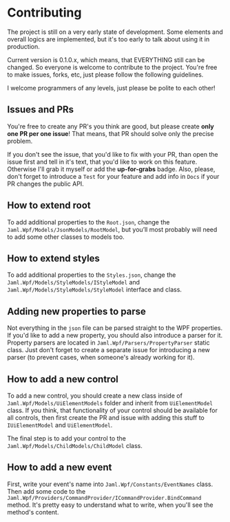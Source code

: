 # Contributing

The project is still on a very early state of development. Some elements and overall logics are implemented, but it's too early to talk about using it in production.

Current version is 0.1.0.x, which means, that EVERYTHING still can be changed. So everyone is welcome to contribute to the project. You're free to make issues, forks, etc, just please follow the following guidelines.

I welcome programmers of any levels, just please be polite to each other!

## Issues and PRs

You're free to create any PR's you think are good, but please create **only one PR per one issue**! That means, that PR should solve only the precise problem.

If you don't see the issue, that you'd like to fix with your PR, than open the issue first and tell in it's text, that you'd like to work on this feature. Otherwise I'll grab it myself or add the **up-for-grabs** badge. Also, please, don't forget to introduce a `Test` for your feature and add info in `Docs` if your PR changes the public API.

## How to extend root

To add additional properties to the `Root.json`, change the `Jaml.Wpf/Models/JsonModels/RootModel`, but you’ll most probably will need to add some other classes to models too.

## How to extend styles

To add additional properties to the `Styles.json`, change the `Jaml.Wpf/Models/StyleModels/IStyleModel` and `Jaml.Wpf/Models/StyleModels/StyleModel` interface and class.

## Adding new properties to parse

Not everything in the `json` file can be parsed straight to the WPF properties. If you'd like to add a new property, you should also introduce a parser for it. Property parsers are located in `Jaml.Wpf/Parsers/PropertyParser` static class. Just don't forget to create a separate issue for introducing a new parser (to prevent cases, when someone's already working for it).

## How to add a new control

To add a new control, you should create a new class inside of `Jaml.Wpf/Models/UiElementModels` folder and inherit from `UiElementModel` class. If you think, that functionality of your control should be available for all controls, then first create the PR and issue with adding this stuff to `IUiElementModel` and `UiElementModel`.

The final step is to add your control to the `Jaml.Wpf/Models/ChildModels/ChildModel` class.

## How to add a new event

First, write your event's name into `Jaml.Wpf/Constants/EventNames` class. Then add some code to the `Jaml.Wpf/Providers/CommandProvider/ICommandProvider.BindCommand` method. It's pretty easy to understand what to write, when you'll see the method's content.
